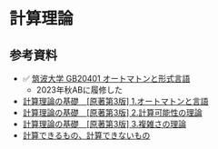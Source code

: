 # 計算理論

## 参考資料

- ✅ [筑波大学 GB20401 オートマトンと形式言語](https://kdb.tsukuba.ac.jp/syllabi/2023/GB20401/jpn)
    - 2023年秋ABに履修した
- [計算理論の基礎　[原著第3版] 1.オートマトンと言語](https://www.kyoritsu-pub.co.jp/book/b10030021.html)
- [計算理論の基礎　[原著第3版] 2.計算可能性の理論](https://www.kyoritsu-pub.co.jp/book/b10031164.html)
- [計算理論の基礎　[原著第3版] 3.複雑さの理論](https://www.kyoritsu-pub.co.jp/book/b10030616.html)
- [計算できるもの、計算できないもの](https://www.oreilly.co.jp/books/9784873119335/)

